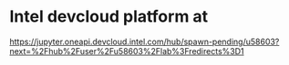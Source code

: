 # Intel devcloud platform at
https://jupyter.oneapi.devcloud.intel.com/hub/spawn-pending/u58603?next=%2Fhub%2Fuser%2Fu58603%2Flab%3Fredirects%3D1
